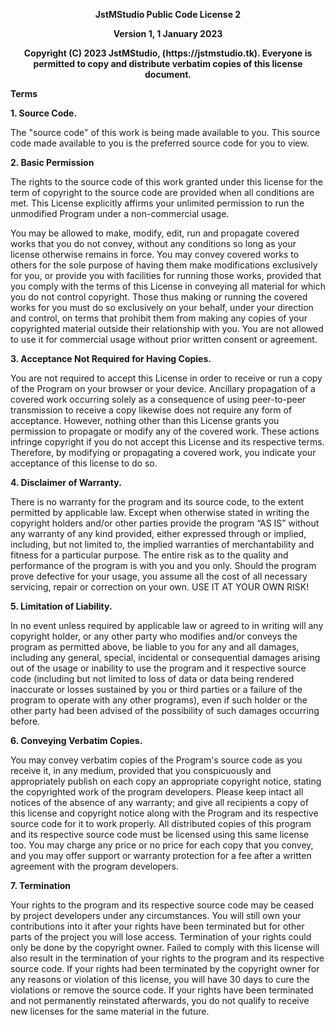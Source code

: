 <p style="text-align:center;font-weight:bold;">JstMStudio Public Code License 2</p>
<p style="text-align:center;font-weight:bold;">Version 1, 1 January 2023</p>
<p style="text-align:center;font-weight:bold;">Copyright (C) 2023 JstMStudio, (https://jstmstudio.tk). Everyone is permitted to copy and distribute verbatim copies of this license document.
<p style="font-weight:bold;">Terms</p>
<p style="font-weight:bold;">1. Source Code.</p>
<p>The "source code" of this work is being made available to you. This source code made available to you is the preferred source code for you to view.
<p style="font-weight:bold;">2. Basic Permission</p>
<p>The rights to the source code of this work granted under this license for the term of copyright to the source code are provided when all conditions are met. This License explicitly affirms your unlimited permission to run the unmodified Program under a non-commercial usage.
<p>You may be allowed to make, modify, edit, run and propagate covered works that you do not convey, without any conditions so long as your license otherwise remains in force. You may convey covered works to others for the sole purpose of having them make modifications exclusively for you, or provide you with facilities for running those works, provided that you comply with the terms of this License in conveying all material for which you do not control copyright. Those thus making or running the covered works for you must do so exclusively on your behalf, under your direction and control, on terms that prohibit them from making any copies of your copyrighted material outside their relationship with you. You are not allowed to use it for commercial usage without prior written consent or agreement.
<p style="font-weight:bold;">3. Acceptance Not Required for Having Copies.</p>
<p>You are not required to accept this License in order to receive or run a copy of the Program on your browser or your device. Ancillary propagation of a covered work occurring solely as a consequence of using peer-to-peer transmission to receive a copy likewise does not require any form of acceptance. However, nothing other than this License grants you permission to propagate or modify any of the covered work. These actions infringe copyright if you do not accept this License and its respective terms. Therefore, by modifying or propagating a covered work, you indicate your acceptance of this license to do so.
<p style="font-weight:bold;">4. Disclaimer of Warranty.</p>
<p>There is no warranty for the program and its source code, to the extent permitted by applicable law. Except when otherwise stated in writing the copyright holders and/or other parties provide the program “AS IS” without any warranty of any kind provided, either expressed through or implied, including, but not limited to, the implied warranties of merchantability and fitness for a particular purpose. The entire risk as to the quality and performance of the program is with you and you only. Should the program prove defective for your usage, you assume all the cost of all necessary servicing, repair or correction on your own. USE IT AT YOUR OWN RISK!
<p style="font-weight:bold;">5. Limitation of Liability.</p>
<p>In no event unless required by applicable law or agreed to in writing will any copyright holder, or any other party who modifies and/or conveys the program as permitted above, be liable to you for any and all damages, including any general, special, incidental or consequential damages arising out of the usage or inability to use the program and it respective source code (including but not limited to loss of data or data being rendered inaccurate or losses sustained by you or third parties or a failure of the program to operate with any other programs), even if such holder or the other party had been advised of the possibility of such damages occurring before.
<p style="font-weight:bold;">6. Conveying Verbatim Copies.
<p>You may convey verbatim copies of the Program's source code as you receive it, in any medium, provided that you conspicuously and appropriately publish on each copy an appropriate copyright notice, stating the copyrighted work of the program developers. Please keep intact all notices of the absence of any warranty; and give all recipients a copy of this license and copyright notice along with the Program and its respective source code for it to work properly. All distributed copies of this program and its respective source code must be licensed using this same license too. You may charge any price or no price for each copy that you convey, and you may offer support or warranty protection for a fee after a written agreement with the program developers.
<p style="font-weight:bold;">7. Termination</p>
<p>Your rights to the program and its respective source code may be ceased by project developers under any circumstances. You will still own your contributions into it after your rights have been terminated but for other parts of the project you will lose access. Termination of your rights could only be done by the copyright owner. Failed to comply with this license will also result in the termination of your rights to the program and its respective source code. If your rights had been terminated by the copyright owner for any reasons or violation of this license, you will have 30 days to cure the violations or remove the source code. If your rights have been terminated and not permanently reinstated afterwards, you do not qualify to receive new licenses for the same material in the future.</p>
